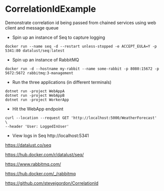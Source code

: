 # CorrelationIdExample
Demonstrate correlation id being passed from chained services using web client and message queue

- Spin up an instance of Seq to capture logging

```
docker run --name seq -d --restart unless-stopped -e ACCEPT_EULA=Y -p 5341:80 datalust/seq:latest
```

- Spin up an instance of RabbitMQ

```
docker run -d --hostname my-rabbit --name some-rabbit -p 8080:15672 -p 5672:5672 rabbitmq:3-management
```

- Run the three applications (in different terminals)

```
dotnet run -project WebAppA
dotnet run -project WebAppB
dotnet run -project WorkerApp
```

- Hit the WebApp endpoint

```
curl --location --request GET 'http://localhost:5000/WeatherForecast' \
--header 'User: LoggedInUser'
```

- View logs in Seq http://localhost:5341

https://datalust.co/seq

https://hub.docker.com/r/datalust/seq/

https://www.rabbitmq.com/

https://hub.docker.com/_/rabbitmq

https://github.com/stevejgordon/CorrelationId
